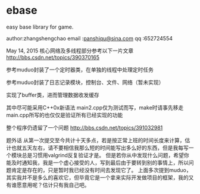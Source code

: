 # ebase
easy base library for game.

author:zhangshengchao
email	:panshiqu@sina.com
qq		:652724554

May 14, 2015
核心网络及多线程部分参考以下一片文章
http://bbs.csdn.net/topics/390370165

参考muduo封装了一个定时器类，在单独的线程中处理定时任务

参考muduo封装了日志记录模块，控制台、文件、网络（暂未实现）

实现了buffer类，进而管理数据收发缓存

其中尽可能采用C++0x新语法
main2.cpp仅为测试而写，make时请事先移走
main.cpp所写的也仅仅是验证所有已经实现的功能

整个程序仍遗留了一个问题
http://bbs.csdn.net/topics/391032981

题外话
从第一次提交至今共计十天多点，若是按正常上班的时间长度来计算，估计也就五天左右，请不要相信我那么短的时间能写出多么好的东西，但是我每写一个模块总是习惯用valgrind反复验证才是。
但是若你从中发现什么问题，希望你能及时通知我，我是一个虚心接受的人，写到最后由于要转到别的事情上，所以问题肯定是存在的，只是暂时我已经没有时间去发现它了。
上面多次提到muduo，其实我并不是多么的喜欢它，但毕竟它是一个拿来实际开发做项目的框架，我的又有谁愿意用呢？估计只有我自己吧。



